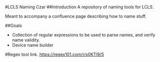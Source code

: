 #LCLS Naming Czar
##Introduction
A repository of naming tools for LCLS.

Meant to accompany a confluence page describing how to name stuff.

##Goals
- Collection of regular expressions to be used to parse names, and verify name validity.
- Device name builder

#Regex tool link.
https://regex101.com/r/x0KTl9/5
